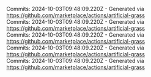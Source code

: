 Commits: 2024-10-03T09:48:09.220Z - Generated via https://github.com/marketplace/actions/artificial-grass
<br>
Commits: 2024-10-03T09:48:09.220Z - Generated via https://github.com/marketplace/actions/artificial-grass
<br>
Commits: 2024-10-03T09:48:09.220Z - Generated via https://github.com/marketplace/actions/artificial-grass
<br>
Commits: 2024-10-03T09:48:09.220Z - Generated via https://github.com/marketplace/actions/artificial-grass
<br>
Commits: 2024-10-03T09:48:09.220Z - Generated via https://github.com/marketplace/actions/artificial-grass
<br>
